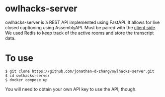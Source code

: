 # owlhacks-server

owlhacks-server is a REST API implemented using FastAPI.
It allows for live closed captioning using AssemblyAPI.
Must be paired with the [client side](https://github.com/jonathan-d-zhang/owlhacks-client).
We used Redis to keep track of the active rooms and store the transcript data.

# To use
```terminal
$ git clone https://github.com/jonathan-d-zhang/owlhacks-server.git
$ cd owlhacks-server
$ docker compose up
```

You will need to obtain your own API key to use the API, though.

